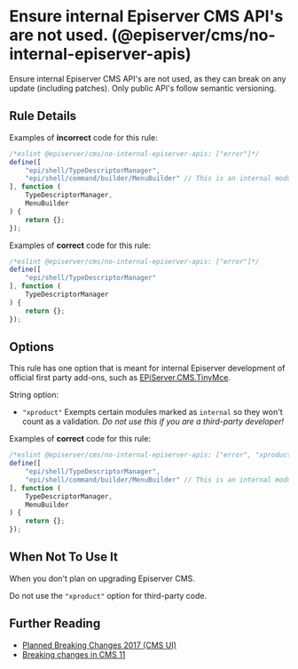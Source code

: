 # Ensure internal Episerver CMS API's are not used. (@episerver/cms/no-internal-episerver-apis)

Ensure internal Episerver CMS API's are not used, as they can break on any update (including patches). Only public API's follow semantic versioning.


## Rule Details

Examples of **incorrect** code for this rule:

```js
/*eslint @episerver/cms/no-internal-episerver-apis: ["error"]*/
define([
    "epi/shell/TypeDescriptorManager",
    "epi/shell/command/builder/MenuBuilder" // This is an internal module
], function (
    TypeDescriptorManager,
    MenuBuilder
) {
    return {};
});
```

Examples of **correct** code for this rule:

```js
/*eslint @episerver/cms/no-internal-episerver-apis: ["error"]*/
define([
    "epi/shell/TypeDescriptorManager"
], function (
    TypeDescriptorManager
) {
    return {};
});
```

## Options

This rule has one option that is meant for internal Episerver development of official first party add-ons, such as [EPiServer.CMS.TinyMce](https://nuget.episerver.com/package/?id=EPiServer.CMS.TinyMce).

String option:
* `"xproduct"` Exempts certain modules marked as `internal` so they won't count as a validation. _Do not use this if you are a third-party developer!_

Examples of **correct** code for this rule:
```js
/*eslint @episerver/cms/no-internal-episerver-apis: ["error", "xproduct"]*/
define([
    "epi/shell/TypeDescriptorManager",
    "epi/shell/command/builder/MenuBuilder" // This is an internal module, but is exempted for Episerver first party add-ons.
], function (
    TypeDescriptorManager,
    MenuBuilder
) {
    return {};
});
```

## When Not To Use It

When you don't plan on upgrading Episerver CMS.

Do not use the `"xproduct"` option for third-party code.

## Further Reading

* [Planned Breaking Changes 2017 (CMS UI)](https://world.episerver.com/blogs/Ben-McKernan/Dates/2017/9/planned-breaking-changes-2017-cms-ui/)
* [Breaking changes in CMS 11](https://world.episerver.com/documentation/upgrading/Episerver-CMS/cms-11/breaking-changes-cms-11/)
